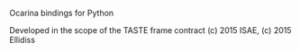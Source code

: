 Ocarina bindings for Python

Developed in the scope of the TASTE frame contract
(c) 2015 ISAE, (c) 2015 Ellidiss
